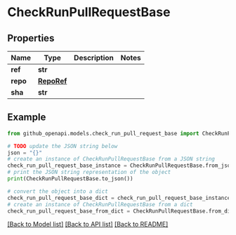 # CheckRunPullRequestBase


## Properties

Name | Type | Description | Notes
------------ | ------------- | ------------- | -------------
**ref** | **str** |  | 
**repo** | [**RepoRef**](RepoRef.md) |  | 
**sha** | **str** |  | 

## Example

```python
from github_openapi.models.check_run_pull_request_base import CheckRunPullRequestBase

# TODO update the JSON string below
json = "{}"
# create an instance of CheckRunPullRequestBase from a JSON string
check_run_pull_request_base_instance = CheckRunPullRequestBase.from_json(json)
# print the JSON string representation of the object
print(CheckRunPullRequestBase.to_json())

# convert the object into a dict
check_run_pull_request_base_dict = check_run_pull_request_base_instance.to_dict()
# create an instance of CheckRunPullRequestBase from a dict
check_run_pull_request_base_from_dict = CheckRunPullRequestBase.from_dict(check_run_pull_request_base_dict)
```
[[Back to Model list]](../README.md#documentation-for-models) [[Back to API list]](../README.md#documentation-for-api-endpoints) [[Back to README]](../README.md)


